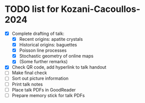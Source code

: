 #  TODO list for Kozani-Cacoullos-2024

- [x] Complete drafting of talk:
  - [x] Recent origins: apatite crystals
  - [x] Historical origins: baguettes
  - [x] Poisson line processes
  - [x] Stochastic geometry of online maps
  - [x] (Some further remarks)
- [x] Check QR code, add hyperlink to talk handout
- [ ] Make final check
- [ ] Sort out picture information
- [ ] Print talk notes
- [ ] Place talk PDFs in GoodReader
- [ ] Prepare memory stick for talk PDFs 
